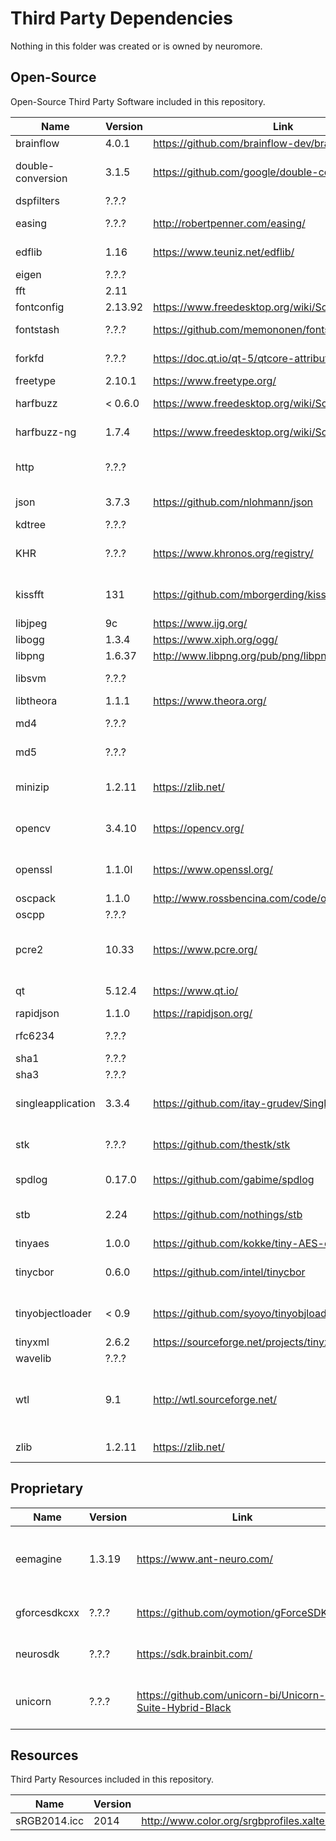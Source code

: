 # Third Party Dependencies

Nothing in this folder was created or is owned by neuromore.

## Open-Source

Open-Source Third Party Software included in this repository.

| Name                | Version  | Link                                                  | Remarks                                 |
|---------------------|----------|-------------------------------------------------------|-----------------------------------------|
| brainflow           | 4.0.1    | https://github.com/brainflow-dev/brainflow            | Brainflow                               |
| double-conversion   | 3.1.5    | https://github.com/google/double-conversion           | Binary-Decimal Conversion               |
| dspfilters          | ?.?.?    |                                                       |                                         |
| easing              | ?.?.?    | http://robertpenner.com/easing/                       | Easing Functions                        |
| edflib              | 1.16     | https://www.teuniz.net/edflib/                        | EDF+/BDF+ File Support                  |
| eigen               | ?.?.?    |                                                       |                                         |
| fft                 | 2.11     |                                                       |                                         |
| fontconfig          | 2.13.92  | https://www.freedesktop.org/wiki/Software/fontconfig/ | Font Config                             |
| fontstash           | ?.?.?    | https://github.com/memononen/fontstash                | Font Texture Atlas Builder              |
| forkfd              | ?.?.?    | https://doc.qt.io/qt-5/qtcore-attribution-forkfd.html | From QT, Linux only                     |
| freetype            | 2.10.1   | https://www.freetype.org/                             | Font Rendering                          |
| harfbuzz            | < 0.6.0  | https://www.freedesktop.org/wiki/Software/HarfBuzz/   | Text Shaping Engine (old)               |
| harfbuzz-ng         | 1.7.4    | https://www.freedesktop.org/wiki/Software/HarfBuzz/   | Text Shaping Engine (new)               |
| http                | ?.?.?    |                                                       | Basic HTTP protocol implementation      |
| json                | 3.7.3    | https://github.com/nlohmann/json                      | JSON for Modern C++                     |
| kdtree              | ?.?.?    |                                                       |                                         |
| KHR                 | ?.?.?    | https://www.khronos.org/registry/                     | Khronos Platform Header                 |
| kissfft             | 131      | https://github.com/mborgerding/kissfft                | Fast Fourier Transform (FFT)            |
| libjpeg             | 9c       | https://www.ijg.org/                                  | JPEG Support                            |
| libogg              | 1.3.4    | https://www.xiph.org/ogg/                             | OGG Support                             |
| libpng              | 1.6.37   | http://www.libpng.org/pub/png/libpng.html             | PNG Support                             |
| libsvm              | ?.?.?    |                                                       | Support Vector Machine AI               |
| libtheora           | 1.1.1    | https://www.theora.org/                               |                                         |
| md4                 | ?.?.?    |                                                       | MD4 Hash Implementation                 |
| md5                 | ?.?.?    |                                                       | MD5 Hash Implementation                 |
| minizip             | 1.2.11   | https://zlib.net/                                     | Minimal Zip File Support (from zlib)    |
| opencv              | 3.4.10   | https://opencv.org/                                   | OpenCV Framework (only partial)         |
| openssl             | 1.1.0l   | https://www.openssl.org/                              | SSL+TLS and various crypt-algorithms    |
| oscpack             | 1.1.0    | http://www.rossbencina.com/code/oscpack               | OSC protocol                            |
| oscpp               | ?.?.?    |                                                       |                                         |
| pcre2               | 10.33    | https://www.pcre.org/                                 | Perl Compatible Regular Expressions     |
| qt                  | 5.12.4   | https://www.qt.io/                                    | Qt Framework (only partial)             |
| rapidjson           | 1.1.0    | https://rapidjson.org/                                | JSON Support                            |
| rfc6234             | ?.?.?    |                                                       | RFC6234 Implementation                  |
| sha1                | ?.?.?    |                                                       | SHA1                                    |
| sha3                | ?.?.?    |                                                       | SHA3                                    |
| singleapplication   | 3.3.4    | https://github.com/itay-grudev/SingleApplication      | Qt Single Application Extension         |
| stk                 | ?.?.?    | https://github.com/thestk/stk                         | Audio Synthesis Library                 |
| spdlog              | 0.17.0   | https://github.com/gabime/spdlog                      | C++ Logging Library                     |
| stb                 | 2.24     | https://github.com/nothings/stb                       | Single File Header Libraries            |
| tinyaes             | 1.0.0    | https://github.com/kokke/tiny-AES-c                   | AES Support                             |
| tinycbor            | 0.6.0    | https://github.com/intel/tinycbor                     | Concise Binary Object Representation    |
| tinyobjectloader    | < 0.9    | https://github.com/syoyo/tinyobjloader                | WaveFront OBJ Format Support            |
| tinyxml             | 2.6.2    | https://sourceforge.net/projects/tinyxml/             | XML Support                             |
| wavelib             | ?.?.?    |                                                       |                                         |
| wtl                 | 9.1      | http://wtl.sourceforge.net/                           | Windows Template Library (Windows only) |
| zlib                | 1.2.11   | https://zlib.net/                                     | ZIP Compression                         |

## Proprietary

| Name                | Version  | Link                                                     | Remarks                                 |
|---------------------|----------|----------------------------------------------------------|-----------------------------------------|
| eemagine            | 1.3.19   | https://www.ant-neuro.com/                               | eego amplifier / antneuro eeg           |
| gforcesdkcxx        | ?.?.?    | https://github.com/oymotion/gForceSDKCXX                 | Oymotion gforce pro                     |
| neurosdk            | ?.?.?    | https://sdk.brainbit.com/                                | Callibri & BrainBit - EEG               |
| unicorn             | ?.?.?    | https://github.com/unicorn-bi/Unicorn-Suite-Hybrid-Black | Unicorn Suite Hybrid Black              |

## Resources

Third Party Resources included in this repository.

| Name                | Version    |                                           |
|---------------------|------------|-------------------------------------------|
| sRGB2014.icc        | 2014       | http://www.color.org/srgbprofiles.xalter  |
